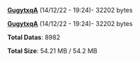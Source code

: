 [**GugytxqA**](/data/GugytxqA.txt) (14/12/22 - 19:24)- 32202 bytes

[**GugytxqA**](/data/GugytxqA.txt) (14/12/22 - 19:24)- 32202 bytes

**Total Datas**: 8982

**Total Size**: 54.21 MB / 54.2 MB